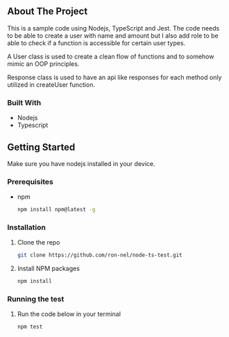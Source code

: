 
<!-- ABOUT THE PROJECT -->
## About The Project

This is a sample code using Nodejs, TypeScript and Jest.
The code needs to be able to create a user with name and amount but I also add role to be able to check if a function is accessible for certain user types.

A User class is used to create a clean flow of functions and to somehow mimic an OOP principles.

Response class is used to have an api like responses for each method only utilized in createUser function.


### Built With

- Nodejs
- Typescript


<!-- GETTING STARTED -->
## Getting Started

Make sure you have nodejs installed in your device.


### Prerequisites

* npm
  ```sh
  npm install npm@latest -g
  ```

  
### Installation

1. Clone the repo
   ```sh
   git clone https://github.com/ron-nel/node-ts-test.git
   ```
2. Install NPM packages
   ```sh
   npm install
   ```

### Running the test

1. Run the code below in your terminal

   ```sh
   npm test
   ```
